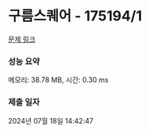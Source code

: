 # 구름스퀘어 - 175194/1 

[문제 링크](https://level.goorm.io/exam/175194/%EA%B5%AC%EB%A6%84-%EC%8A%A4%ED%80%98%EC%96%B4/quiz/1) 

### 성능 요약

메모리: 38.78 MB, 시간: 0.30 ms

### 제출 일자

2024년 07월 18일 14:42:47

